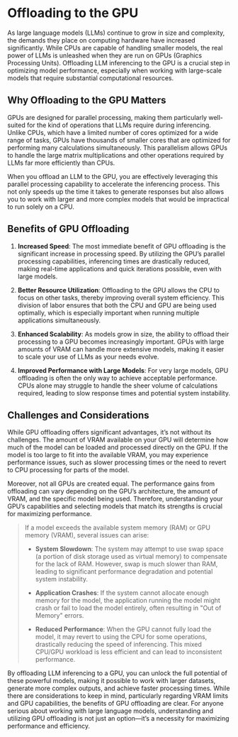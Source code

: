 # Offloading to the GPU

As large language models (LLMs) continue to grow in size and complexity, the demands they place on computing hardware have increased significantly. While CPUs are capable of handling smaller models, the real power of LLMs is unleashed when they are run on GPUs (Graphics Processing Units). Offloading LLM inferencing to the GPU is a crucial step in optimizing model performance, especially when working with large-scale models that require substantial computational resources.

## Why Offloading to the GPU Matters

GPUs are designed for parallel processing, making them particularly well-suited for the kind of operations that LLMs require during inferencing. Unlike CPUs, which have a limited number of cores optimized for a wide range of tasks, GPUs have thousands of smaller cores that are optimized for performing many calculations simultaneously. This parallelism allows GPUs to handle the large matrix multiplications and other operations required by LLMs far more efficiently than CPUs.

When you offload an LLM to the GPU, you are effectively leveraging this parallel processing capability to accelerate the inferencing process. This not only speeds up the time it takes to generate responses but also allows you to work with larger and more complex models that would be impractical to run solely on a CPU.

## Benefits of GPU Offloading

1. **Increased Speed**: The most immediate benefit of GPU offloading is the significant increase in processing speed. By utilizing the GPU’s parallel processing capabilities, inferencing times are drastically reduced, making real-time applications and quick iterations possible, even with large models.

2. **Better Resource Utilization**: Offloading to the GPU allows the CPU to focus on other tasks, thereby improving overall system efficiency. This division of labor ensures that both the CPU and GPU are being used optimally, which is especially important when running multiple applications simultaneously.

3. **Enhanced Scalability**: As models grow in size, the ability to offload their processing to a GPU becomes increasingly important. GPUs with large amounts of VRAM can handle more extensive models, making it easier to scale your use of LLMs as your needs evolve.

4. **Improved Performance with Large Models**: For very large models, GPU offloading is often the only way to achieve acceptable performance. CPUs alone may struggle to handle the sheer volume of calculations required, leading to slow response times and potential system instability.

## Challenges and Considerations

While GPU offloading offers significant advantages, it’s not without its challenges. The amount of VRAM available on your GPU will determine how much of the model can be loaded and processed directly on the GPU. If the model is too large to fit into the available VRAM, you may experience performance issues, such as slower processing times or the need to revert to CPU processing for parts of the model.

Moreover, not all GPUs are created equal. The performance gains from offloading can vary depending on the GPU’s architecture, the amount of VRAM, and the specific model being used. Therefore, understanding your GPU’s capabilities and selecting models that match its strengths is crucial for maximizing performance.

> If a model exceeds the available system memory (RAM) or GPU memory (VRAM), several issues can arise:
>
> - **System Slowdown**: The system may attempt to use swap space (a portion of disk storage used as virtual memory) to compensate for the lack of RAM. However, swap is much slower than RAM, leading to significant performance degradation and potential system instability.
>
> - **Application Crashes**: If the system cannot allocate enough memory for the model, the application running the model might crash or fail to load the model entirely, often resulting in "Out of Memory" errors.
>
> - **Reduced Performance**: When the GPU cannot fully load the model, it may revert to using the CPU for some operations, drastically reducing the speed of inferencing. This mixed CPU/GPU workload is less efficient and can lead to inconsistent performance.
>

By offloading LLM inferencing to a GPU, you can unlock the full potential of these powerful models, making it possible to work with larger datasets, generate more complex outputs, and achieve faster processing times. While there are considerations to keep in mind, particularly regarding VRAM limits and GPU capabilities, the benefits of GPU offloading are clear. For anyone serious about working with large language models, understanding and utilizing GPU offloading is not just an option—it’s a necessity for maximizing performance and efficiency.
